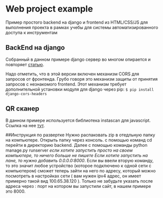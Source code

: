 # Web project example

Пример простого backend на django и frontend из HTML/CSS/JS для выполнения проекта в рамках учебы для системы автоматизированного доступа к инструментам 

## BackEnd на django
Собранный в данном примере django сервер во многом опирается и повторяет [статью](https://webdevblog.ru/sozdanie-django-api-ispolzuya-django-rest-framework-apiview/). 

Надо отметить, что в этой версии включен механизм CORS для запросов от фронтенда. Грубо говоря это механизм защиты от принятия запросов с незнакомого frontend.
Этот механизм требует дополнительной установки модуля для django через pip:
`$ pip install django-cors-headers`

## QR сканер
В данном примере используется библиотека instascan для javascript. Ссылка на нее [тут](https://github.com/schmich/instascan).

##Инструкция по развертке
Нужно распаковать zip в отедльную папку на компьютере. Открыть папку через консоль. с помощью команд cd перейти в директорию backend. Далее с помощью команды python manage.py runserver *если хотите запустить просто на своем компьютере, то ничего больше не пишете* *Если хотите запустить на лане, то нужно добавить 0.0.0.0:8000*. Если вы ввели вторую команду, то это значит любое устройство (которое подключено к одной сети с компьютером) сможет теперь зайти на него по адресу, который можно посмотреть в настройках сети ( вам нужен ipv4 адрес, он имеет примерно такой вид 100.65.38.120 ). Только не забудьте указать после адреса через : порт на котором вы запустили сайт, в нашем примере это 8000.
